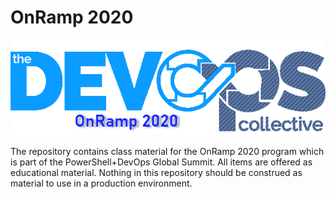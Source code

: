# OnRamp 2020

![DevOpsCollective](assets/DevOpsLogoTransparent.png)

The repository contains class material for the OnRamp 2020 program which is part of the PowerShell+DevOps Global Summit. All items are offered as educational material. Nothing in this repository should be construed as material to use in a production environment.
